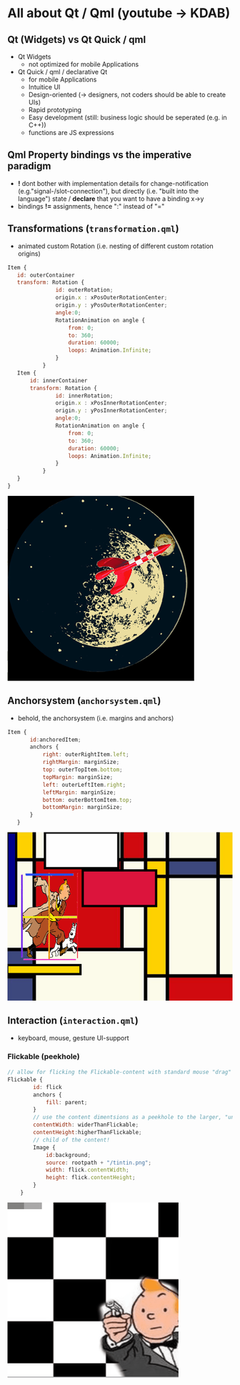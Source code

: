 # All about Qt / Qml (youtube -> KDAB)

## Qt (Widgets) vs Qt Quick / qml
* Qt Widgets
    * not optimized for mobile Applications
* Qt Quick / qml / declarative Qt
    * for mobile Applications
    * Intuitice UI
    * Design-oriented (-> designers, not coders should be able to create UIs)
    * Rapid prototyping
    * Easy development (still: business logic should be seperated (e.g. in C++))
    * functions are JS expressions

## Qml Property bindings vs the **imperative** paradigm
* **!** dont bother with implementation details for change-notification (e.g."signal-/slot-connection"), but directly (i.e.  "built into the language") state / **declare** that you want to have a binding x->y
* bindings **!=** assignments, hence ":" instead of "="

## Transformations (`transformation.qml`)
* animated custom Rotation (i.e. nesting of different custom rotation origins)
 ```javascript 
 Item {
    id: outerContainer
    transform: Rotation {
                id: outerRotation;
                origin.x : xPosOuterRotationCenter;
                origin.y : yPosOuterRotationCenter;
                angle:0;
                RotationAnimation on angle {
                    from: 0;
                    to: 360;
                    duration: 60000;
                    loops: Animation.Infinite;
                }
            }
    Item {
        id: innerContainer
        transform: Rotation {
                id: innerRotation;
                origin.x : xPosInnerRotationCenter;
                origin.y : yPosInnerRotationCenter;
                angle:0;
                RotationAnimation on angle {
                    from: 0;
                    to: 360;
                    duration: 60000;
                    loops: Animation.Infinite;
                }
            }
    }
 }
 
 ```
<img src="Animations.gif">


## Anchorsystem (`anchorsystem.qml`)
* behold, the anchorsystem (i.e. margins and anchors)
 ```javascript 
 Item {
        id:anchoredItem;        
        anchors {
            right: outerRightItem.left;
            rightMargin: marginSize;
            top: outerTopItem.bottom;
            topMargin: marginSize;
            left: outerLeftItem.right;
            leftMargin: marginSize;
            bottom: outerBottomItem.top;
            bottomMargin: marginSize;
        }
    }
 ```
<img src="Anchors.gif">

## Interaction (`interaction.qml`)
* keyboard, mouse, gesture UI-support
### Flickable (peekhole)
```javascript 
// allow for flicking the Flickable-content with standard mouse "drag" / "flick"
Flickable {
        id: flick
        anchors {
            fill: parent;
        }
        // use the content dimentsions as a peekhole to the larger, "underlying", child-Image
        contentWidth: widerThanFlickable;
        contentHeight:higherThanFlickable;
        // child of the content!
        Image {
            id:background;
            source: rootpath + "/tintin.png";
            width: flick.contentWidth; 
            height: flick.contentHeight;
        }
    }
```
<img src="Interactions.gif">